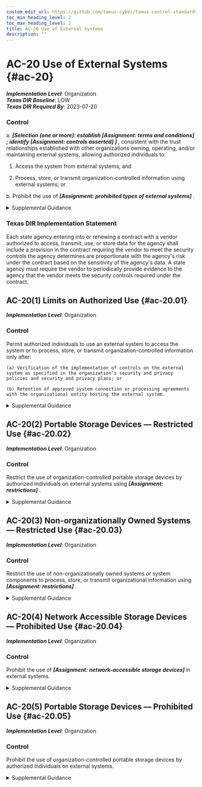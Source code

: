 ```yaml
---
custom_edit_url: https://github.com/tamus-cyber/tamus-control-standards/tree/main/content/tamus.edu/TAMUS_profile.xml
toc_min_heading_level: 2
toc_max_heading_level: 2
title: AC-20 Use of External Systems
description: ""
---
```


# AC-20 Use of External Systems {#ac-20}

_**Implementation Level**_: Organization\
_**Texas DIR Baseline**_: LOW\
_**Texas DIR Required By**_: 2023-07-20

### Control

a.  <strong title="ac-20_odp.01"> <em>[Selection (one or more): establish <strong title="ac-20_odp.02"> <em>[Assignment: terms and conditions]</em> </strong> ; identify <strong title="ac-20_odp.03"> <em>[Assignment: controls asserted]</em> </strong> ]</em> </strong> , consistent with the trust relationships established with other organizations owning, operating, and/or maintaining external systems, allowing authorized individuals to:

1. Access the system from external systems; and

2. Process, store, or transmit organization-controlled information using external systems; or

b. Prohibit the use of <strong title="ac-20_odp.04"> <em>[Assignment: prohibited types of external systems]</em> </strong>.

<details>
  <summary>Supplemental Guidance</summary>

External systems are systems that are used by but not part of organizational systems, and for which the organization has no direct control over the implementation of required controls or the assessment of control effectiveness. External systems include personally owned systems, components, or devices; privately owned computing and communications devices in commercial or public facilities; systems owned or controlled by nonfederal organizations; systems managed by contractors; and federal information systems that are not owned by, operated by, or under the direct supervision or authority of the organization. External systems also include systems owned or operated by other components within the same organization and systems within the organization with different authorization boundaries. Organizations have the option to prohibit the use of any type of external system or prohibit the use of specified types of external systems, (e.g., prohibit the use of any external system that is not organizationally owned or prohibit the use of personally-owned systems).

</details>

### Texas DIR Implementation Statement

Each state agency entering into or renewing a contract with a vendor authorized to access, transmit, use, or store data for the agency shall include a provision in the contract requiring the vendor to meet the security controls the agency determines are proportionate with the agency's risk under the contract based on the sensitivity of the agency's data. A state agency must require the vendor to periodically provide evidence to the agency that the vendor meets the security controls required under the contract.

## AC-20(1) Limits on Authorized Use {#ac-20.01}

_**Implementation Level**_: Organization

### Control

Permit authorized individuals to use an external system to access the system or to process, store, or transmit organization-controlled information only after:

    (a) Verification of the implementation of controls on the external system as specified in the organization’s security and privacy policies and security and privacy plans; or

    (b) Retention of approved system connection or processing agreements with the organizational entity hosting the external system.

<details>
  <summary>Supplemental Guidance</summary>

Limiting authorized use recognizes circumstances where individuals using external systems may need to access organizational systems. Organizations need assurance that the external systems contain the necessary controls so as not to compromise, damage, or otherwise harm organizational systems. Verification that the required controls have been implemented can be achieved by external, independent assessments, attestations, or other means, depending on the confidence level required by organizations.

</details>

## AC-20(2) Portable Storage Devices — Restricted Use {#ac-20.02}

_**Implementation Level**_: Organization

### Control

Restrict the use of organization-controlled portable storage devices by authorized individuals on external systems using <strong title="ac-20.02_odp"> <em>[Assignment: restrictions]</em> </strong>.

<details>
  <summary>Supplemental Guidance</summary>

Limits on the use of organization-controlled portable storage devices in external systems include restrictions on how the devices may be used and under what conditions the devices may be used.

</details>

## AC-20(3) Non-organizationally Owned Systems — Restricted Use {#ac-20.03}

_**Implementation Level**_: Organization

### Control

Restrict the use of non-organizationally owned systems or system components to process, store, or transmit organizational information using <strong title="ac-20.03_odp"> <em>[Assignment: restrictions]</em> </strong>.

<details>
  <summary>Supplemental Guidance</summary>

Non-organizationally owned systems or system components include systems or system components owned by other organizations as well as personally owned devices. There are potential risks to using non-organizationally owned systems or components. In some cases, the risk is sufficiently high as to prohibit such use (see <a xmlns="http://csrc.nist.gov/ns/oscal/1.0" href="#ac-20_smt.b">AC-20 b.</a> ). In other cases, the use of such systems or system components may be allowed but restricted in some way. Restrictions include requiring the implementation of approved controls prior to authorizing the connection of non-organizationally owned systems and components; limiting access to types of information, services, or applications; using virtualization techniques to limit processing and storage activities to servers or system components provisioned by the organization; and agreeing to the terms and conditions for usage. Organizations consult with the Office of the General Counsel regarding legal issues associated with using personally owned devices, including requirements for conducting forensic analyses during investigations after an incident.

</details>

## AC-20(4) Network Accessible Storage Devices — Prohibited Use {#ac-20.04}

_**Implementation Level**_: Organization

### Control

Prohibit the use of <strong title="ac-20.04_odp"> <em>[Assignment: network-accessible storage devices]</em> </strong> in external systems.

<details>
  <summary>Supplemental Guidance</summary>

Network-accessible storage devices in external systems include online storage devices in public, hybrid, or community cloud-based systems.

</details>

## AC-20(5) Portable Storage Devices — Prohibited Use {#ac-20.05}

_**Implementation Level**_: Organization

### Control

Prohibit the use of organization-controlled portable storage devices by authorized individuals on external systems.

<details>
  <summary>Supplemental Guidance</summary>

Limits on the use of organization-controlled portable storage devices in external systems include a complete prohibition of the use of such devices. Prohibiting such use is enforced using technical methods and/or nontechnical (i.e., process-based) methods.

</details>

